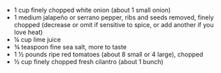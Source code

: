 ---
---

- 1 cup finely chopped white onion (about 1 small onion)
- 1 medium jalapeño or serrano pepper, ribs and seeds removed, finely chopped (decrease or omit if sensitive to spice, or add another if you love heat)
- ¼ cup lime juice
- ¾ teaspoon fine sea salt, more to taste
- 1 ½ pounds ripe red tomatoes (about 8 small or 4 large), chopped
- ½ cup finely chopped fresh cilantro (about 1 bunch)
